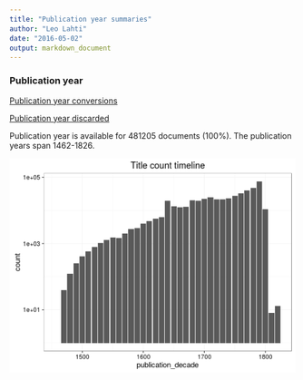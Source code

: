 ```yaml
---
title: "Publication year summaries"
author: "Leo Lahti"
date: "2016-05-02"
output: markdown_document
---
```



### Publication year

[Publication year conversions](output.tables/publication_year_conversion.csv)

[Publication year discarded](output.tables/publication_year_discarded.csv)

Publication year is available for 481205 documents (100%). The publication years span 1462-1826.

![plot of chunk summarypublicationyear](figure/summarypublicationyear-1.png)


